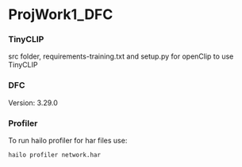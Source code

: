 # ProjWork1_DFC

### TinyCLIP

src folder, requirements-training.txt and setup.py for openClip to use TinyCLIP

### DFC

Version: 3.29.0

### Profiler 
To run hailo profiler for har files use:
```bash
hailo profiler network.har
```

